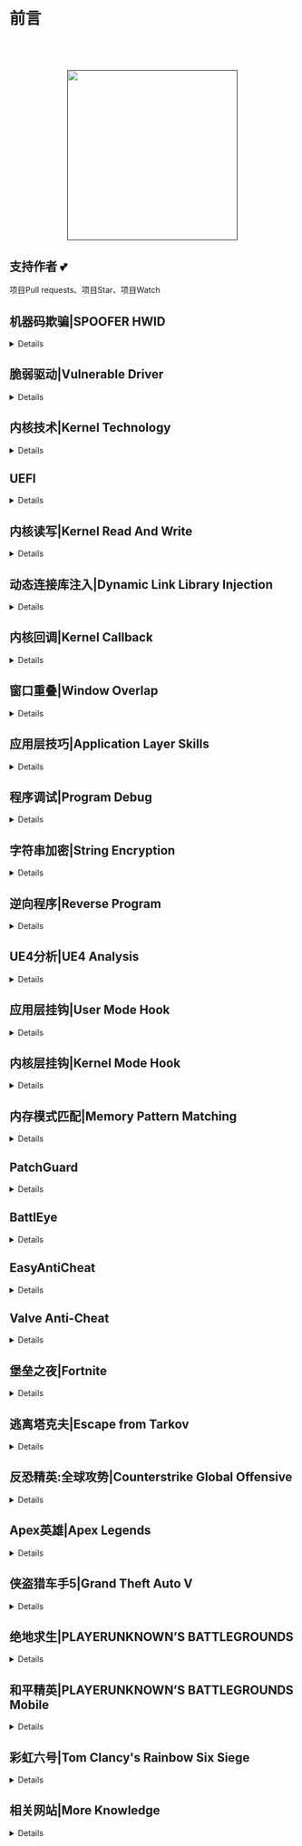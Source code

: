 # 前言

<h1 align="center">
  <br>
  <a href="">
  <img src="https://i.ibb.co/ZV1Hfpj/OIP.png" height="300">
  </a>
</h1>

## 支持作者 :two_hearts:
项目Pull requests、项目Star、项目Watch

## 机器码欺骗|SPOOFER HWID
<details>

* [wmi-static-spoofer](https://github.com/Alex3434/wmi-static-spoofer)
* [hwid](https://github.com/btbd/hwid)
* [negativespoofer](https://github.com/SamuelTulach/negativespoofer)
* [mutant](https://github.com/SamuelTulach/mutante)
* [VolumeSerial](https://github.com/lallousx86/VolumeSerial)
* [hdd_serial_spoofer](https://github.com/namazso/hdd_serial_spoofer)
* [Pasting.Win](https://github.com/furiosdestruct/Pasting.Win)
* [Hardware_Spoofer](https://github.com/mq1n/Hardware_Spoofer)
* [AimKit-Pasted-Driver](https://github.com/nofvcks/AimKit-Pasted-Driver)
* [TestSpoof](https://github.com/Volkanite/TestSpoof)
* [talibanprotectionsownerfucked](https://github.com/Autarch-s/talibanprotectionsownerfucked)
* [hwid_spoofer](https://github.com/Skotschia/hwid_spoofer)
* [hwid-checker-mg](https://github.com/medievalghoul/hwid-checker-mg)
* [Osu-Bypass](https://github.com/JakeDahl/Osu-Bypass)
* [AntiOS](https://github.com/vektort13/AntiOS)
* [HWIDbypass](https://github.com/yunseok/HWIDbypass)
* [NULL-CPP-SPOOFER](https://github.com/Xiloe/NULL-CPP-SPOOFER)
* [hwid_spoofer](https://github.com/haram/hwid_spoofer)
</details>

## 脆弱驱动|Vulnerable Driver
<details>

* [kdmapper](https://github.com/z175/kdmapper)
* [kdmapper-1803-1903](https://github.com/alxbrn/kdmapper-1803-1903)
* [kdmapper-1803-2004](https://github.com/TheCruZ/kdmapper-1803-2004)
* [kdmapper-1909](https://github.com/Dark7oveRR/kdmapper)
* [gdrv-loader](https://github.com/alxbrn/gdrv-loader)
* [drvmap](https://github.com/not-wlan/drvmap)
* [SpeedFan-Exploit](https://github.com/SamLarenN/SpeedFan-Exploit)
* [SafeMapper](https://github.com/thomhughes/SafeMapper)
* [CapcomDriver](https://github.com/BlueSkeye/CapcomDriver)
* [CapcomLib](https://github.com/Gbps/CapcomLib)
* [safe_capcom](https://github.com/can1357/safe_capcom)
* [ExploitCapcom](https://github.com/tandasat/ExploitCapcom)
* [CapcomDKOM](https://github.com/SamLarenN/CapcomDKOM)
* [pplib](https://github.com/notscimmy/pplib)
* [libcapcom](https://github.com/notscimmy/libcapcom)
* [libelevate](https://github.com/notscimmy/libelevate)
* [CPUZ-DSEFix](https://github.com/SamLarenN/CPUZ-DSEFix)
* [Stryker](https://github.com/hfiref0x/Stryker)
</details>

## 内核技术|Kernel Technology
<details>

* [DSEFix](https://github.com/hfiref0x/DSEFix)
* [TDL](https://github.com/hfiref0x/TDL)
* [PPLKiller](https://github.com/Mattiwatti/PPLKiller)
* [MemoryMon](https://github.com/tandasat/MemoryMon)
* [MasterHide](https://github.com/crvvdev/MasterHide)
* [TitanHide](https://github.com/mrexodia/TitanHide)
* [KDU](https://github.com/hfiref0x/KDU)
* [hidden](https://github.com/JKornev/hidden)
* [HideDriver](https://github.com/Sqdwr/HideDriver)
* [HideDriver](https://github.com/nbqofficial/HideDriver)
* [WinObjEx64](https://github.com/hfiref0x/WinObjEx64)
* [TraceCleaner](https://github.com/BadPlayer555/TraceCleaner)
</details>

## UEFI
<details>

* [efi-memory](https://github.com/SamuelTulach/efi-memory)
* [EFI_Driver_Access](https://github.com/TheCruZ/EFI_Driver_Access)
* [EfiDump](https://github.com/SamuelTulach/EfiDump)
* [umap](https://github.com/btbd/umap)
</details>

## 内核读写|Kernel Read And Write
<details>

* [FancyCheats](https://github.com/syros156/FancyCheats)
* [Kernel_Driver_Hack](https://github.com/TheCruZ/Kernel_Driver_Hack)
* [kernel-read-write-using-ioctl](https://github.com/beans42/kernel-read-write-using-ioctl)
* [km-um-communication](https://github.com/alxbrn/km-um-communication)
* [KernelBhop](https://github.com/Zer0Mem0ry/KernelBhop)
* [Kernel-Hijack](https://github.com/SamLarenN/Kernel-Hijack)
* [Blackbone](https://github.com/DarthTon/Blackbone)
* [Kernel-Bridge](https://github.com/HoShiMin/Kernel-Bridge)
* [norsefire](https://github.com/nbqofficial/norsefire)
* [memdrv](https://github.com/SamuelTulach/memdrv)
* [MdlReadWriteProcess-MDL](https://github.com/rring0/MdlReadWriteProcess-MDL-)
* [BOOM](https://github.com/zoand/BOOM)
* [CTL-hook](https://github.com/jguo52/IOCTL-hook)
* [KeProcessOverlay](https://github.com/johnsonjason/KeProcessOverlay)
* [dma_ip_drivers](https://github.com/Xilinx/dma_ip_drivers)
* [pcileech](https://github.com/ufrisk/pcileech)
</details>

## 动态连接库注入|Dynamic Link Library Injection
<details>

* [Kernelmode-manual-mapping-through-IAT](https://github.com/mactec0/Kernelmode-manual-mapping-through-IAT)
* [modmap](https://github.com/btbd/modmap)
* [smap](https://github.com/btbd/smap)
* [DoubleAgent](https://github.com/Cybellum/DoubleAgent)
* [Genshin-Bypass](https://github.com/veselysps/Genshin-Bypass)
* [ThePerfectInjector](https://github.com/can1357/ThePerfectInjector)
* [injdrv](https://github.com/wbenny/injdrv)
* [MemoryModule](https://github.com/fancycode/MemoryModule)
</details>

## 内核回调|Kernel Callback
<details>

* [ObRegisterCallBacksByPass](https://github.com/zhuhuibeishadiao/ObRegisterCallBacksByPass)
* [ObRegisterCallBacksByPass](https://github.com/JackBro/ObRegisterCallBacksByPass)
* [CallbackEx](https://github.com/binbibi/CallbackEx)
* [RemoveCallBacks](https://github.com/Sqdwr/RemoveCallBacks)
* [CallbackDisabler](https://github.com/SamLarenN/CallbackDisabler)
* [ExecutiveCallbackObjects](https://github.com/0xcpu/ExecutiveCallbackObjects)
* [kmexts](https://github.com/OSRDrivers/kmexts)
* [cbtest](https://github.com/swwwolf/cbtest)
* [CheekyBlinder](https://github.com/br-sn/CheekyBlinder)
</details>

## 窗口重叠|Window Overlap
<details>

* [wda_monitor_trick](https://github.com/wongfei/wda_monitor_trick)
* [dwm_overlay](https://github.com/wongfei/dwm_overlay)
* [dxgkrnl_hook](https://github.com/vmcall/dxgkrnl_hook)
* [window_hijack](https://github.com/thesecretclub/window_hijack)
* [aero-overlay](https://github.com/ReactiioN1337/aero-overlay)
* [DX9-Overlay-API](https://github.com/agrippa1994/DX9-Overlay-API)
* [nvidia-overlay-hijack](https://github.com/iraizo/nvidia-overlay-hijack)
* [GH_D3D11_Hook](https://github.com/guided-hacking/GH_D3D11_Hook)
</details>

## 应用层技巧|Application Layer Skills
<details>

* [access](https://github.com/btbd/access)
* [NoBastian](https://github.com/mlghuskie/NoBastian)
* [EUPMAccess](https://github.com/waryas/EUPMAccess/tree/master/EnablePhysicalMemory)
* [HLeaker](https://github.com/Schnocker/HLeaker)
* [vmread](https://github.com/h33p/vmread)
* [LSASS-Usermode-Bypass](https://github.com/ContionMig/LSASS-Usermode-Bypass)
</details>

## 程序调试|Program Debug
<details>

* [ScyllaHide](https://github.com/x64dbg/ScyllaHide)
* [Mirage](https://github.com/stonedreamforest/Mirage)
* [Anti-debug](https://github.com/jguo52/Anti-debug)
* [Anti-Anti-Debug](https://github.com/jguo52/Anti-Anti-Debug)
</details>

## 字符串加密|String Encryption
<details>

* [xorstr](https://github.com/JustasMasiulis/xorstr)
* [skCrypter](https://github.com/skadro-official/skCrypter)
* [nt_wrapper](https://github.com/JustasMasiulis/nt_wrapper)
</details>


## 逆向程序|Reverse Program
<details>

* [ghidra](https://github.com/NationalSecurityAgency/ghidra)
* [cutter](https://github.com/radareorg/cutter)
* [zydis](https://github.com/zyantific/zydis)
* [ReClassEx](https://github.com/ajkhoury/ReClassEx)
* [ReClass.NET](https://github.com/ReClassNET/ReClass.NET)
</details>

## UE4分析|UE4 Analysis
<details>

* [shootergame-Hack](https://github.com/jguo52/shootergame-Hack)
* [UE4Dumper](https://github.com/kp7742/UE4Dumper)
* [UnrealEngineSDKGenerator](https://github.com/polivilas/UnrealEngineSDKGenerator)
* [Unreal-Finder-Tool](https://github.com/CorrM/Unreal-Finder-Tool)
* [UE4-c-](https://github.com/RampageMod/UE4-c-)
</details>

## 应用层挂钩|User Mode Hook
<details>

* [ColdHook](https://github.com/Rat431/ColdHook)
* [Detours](https://github.com/microsoft/Detours)
* [minhook](https://github.com/TsudaKageyu/minhook)
* [PolyHook](https://github.com/stevemk14ebr/PolyHook)
* [PolyHook 2.0](https://github.com/stevemk14ebr/PolyHook_2_0)
</details>

## 内核层挂钩|Kernel Mode Hook
<details>

* [HookLib](https://github.com/HoShiMin/HookLib)
* [DdiMon](https://github.com/tandasat/DdiMon)
* [HyperPlatform](https://github.com/tandasat/HyperPlatform)
* [kernelhook](https://github.com/adrianyy/kernelhook)
* [HyperBone](https://github.com/DarthTon/HyperBone)
* [WinAltSyscallHandler](https://github.com/0xcpu/WinAltSyscallHandler)
* [EasyHook](https://github.com/EasyHook/EasyHook)
* [InfinityHook](https://github.com/everdox/InfinityHook)
* [DetoursNT](https://github.com/wbenny/DetoursNT)
* [SyscallHook](https://github.com/Gricnik/SyscallHook)
* [KasperskyHook](https://github.com/iPower/KasperskyHook)
* [SyscallTables](https://github.com/hfiref0x/SyscallTables)
* [gbhv](https://github.com/Gbps/gbhv)
</details>

## 内存模式匹配|Memory Pattern Matching
<details>

* [x64_AOB_Search](https://github.com/wanttobeno/x64_AOB_Search)
* [physmem-Scanner](https://github.com/jguo52/physmem-Scanner)
</details>

## PatchGuard
<details>

* [WindowsD](https://github.com/katlogic/WindowsD)
* [FuckPg](https://github.com/h4xu3lyn/FuckPg)
* [findpg](https://github.com/tandasat/findpg)
* [PatchGuardResearch](https://github.com/zhuhuibeishadiao/PatchGuardResearch)
* [Sunstrider](https://github.com/MeeSong/Sunstrider)
* [PgResarch](https://github.com/tandasat/PgResarch)
* [EfiGuard](https://github.com/Mattiwatti/EfiGuard)
* [UPGDSED](https://github.com/hfiref0x/UPGDSED)
* [Shark](https://github.com/9176324/Shark)
* [DisableWin10PatchguardPoc](https://github.com/killvxk/DisableWin10PatchguardPoc)
* [ByePg](https://github.com/can1357/ByePg)
</details>

## BattlEye
<details>

* [Splendid Implanter](https://github.com/haram/splendid_implanter)
* [BattlEye](https://github.com/Schnocker/NoEye)
* [BE-Bypass](https://github.com/UCRaptor/BE-Bypass)
* [BEDaisy](https://github.com/Aki2k/BEDaisy)
* [BottlEye](https://github.com/loqix/BottlEye)
</details>

## EasyAntiCheat
<details>

* [EAC_dbp](https://github.com/Schnocker/EAC_dbp)
* [Eac-Bypass](https://github.com/Flashyyyyyy/Eac-Bypass)
* [EACReversing](https://github.com/adrianyy/EACReversing)
* [CVEAC-2020](https://github.com/thesecretclub/CVEAC-2020)
</details>

## Valve Anti-Cheat
<details>

* [VAC Bypass](https://github.com/danielkrupinski/VAC-Bypass)
* [VAC](https://github.com/danielkrupinski/VAC)
* [VAC Bypass Loader](https://github.com/danielkrupinski/VAC-Bypass-Loader)
* [vac3_inhibitor](https://github.com/zyhp/vac3_inhibitor)
</details>

## 堡垒之夜|Fortnite
<details>

* [fortnite-cheat-source-public](https://github.com/Joona70/fortnite-cheat-source-public)
* [FortniteCheatSource](https://github.com/ytmcgamer/FortniteCheatSource)
* [Fortnite-Offsets](https://github.com/static-memory/Fortnite-Offsets)
</details>

## 逃离塔克夫|Escape from Tarkov
<details>

* [Nathans-Tarkov-Radar-Public](https://github.com/CplNathan/Nathans-Tarkov-Radar-Public)
* [EnvyEFT](https://github.com/MadJayQ/EnvyEFT)
</details>

## 反恐精英:全球攻势|Counterstrike Global Offensive
<details>

* [Osiris](https://github.com/danielkrupinski/Osiris)
* [RPM-WPM-project](https://github.com/mikeeek/RPM-WPM-project)
* [GarHal_CSGO](https://github.com/dretax/GarHal_CSGO)
* [heck_exe](https://github.com/h1ru5/heck_exe)
* [wok-csgo-sdk-v2](https://github.com/lagcomp/wok-csgo-sdk-v2)
* [SpyExternal1337hax](https://github.com/0TheSpy/SpyExternal1337hax)
* [NIXWARE-CSGO](https://github.com/Shaxzy/NIXWARE-CSGO)
* [Gladiatorcheatz-v2.1](https://github.com/sstokic-tgm/Gladiatorcheatz-v2.1)
* [master-guide](https://github.com/csgohacks/master-guide)
* [hazedumper](https://github.com/frk1/hazedumper/blob/master/csgo.hpp)
* [csgo-dma-overlay](https://github.com/slack69/csgo-dma-overlay)
</details>

## Apex英雄|Apex Legends
<details>

* [ApexGaming.py](https://github.com/AnusReaper/ApexGaming.py)
* [EzApexDMAAimbot](https://github.com/Y33Tcoder/EzApexDMAAimbot)
* [AnotherApexDebug](https://github.com/luciouskami/AnotherApexDebug)
* [apex_dma_kvm_pub](https://github.com/MisterY52/apex_dma_kvm_pub)
* [Direct-EFI-Apex-Cheat](https://github.com/TheCruZ/Direct-EFI-Apex-Cheat)
* [apexbot](https://github.com/CasualX/apexbot)
</details>

## 侠盗猎车手5|Grand Theft Auto V
<details>

* [gta5_cheats_1.50](https://github.com/FiYHer/gta5_cheats_1.50)
* [pHake](https://github.com/xhz8s/pHake)
* [subVerison_GTAV_Hack](https://github.com/AmazingPP/subVerison_GTAV_Hack)
* [GTA5_Cheats_Native_Menu](https://github.com/expvintl/GTA5_Cheats_Native_Menu)
* [GrandTheftAutoV-Cheat](https://github.com/HowYouDoinMate/GrandTheftAutoV-Cheat)
</details>

## 绝地求生|PLAYERUNKNOWN’S BATTLEGROUNDS
<details>

* [Pubg-internal-sdk](https://github.com/GuzeyA/Pubg-internal-sdk)
</details>

## 和平精英|PLAYERUNKNOWN’S BATTLEGROUNDS Mobile
<details>

* [pubg_mobile_memory_hacking_examples](https://github.com/atiksoftware/pubg_mobile_memory_hacking_examples)
* [pubg_mobile_memory_hacking](https://github.com/atulkunal999/pubg_mobile_memory_hacking)
* [PUBGM-ESP-AIMBOT](https://github.com/7AM7/PUBGM-ESP-AIMBOT)
</details>

## 彩虹六号|Tom Clancy's Rainbow Six Siege
<details>

* [r6s-external-nuklear-hook](https://github.com/alxbrn/r6s-external-nuklear-hook)
* [R6SDK](https://github.com/weak1337/R6SDK)
* [Internal-Rainbow-Six-Cheat](https://github.com/NMan1/Internal-Rainbow-Six-Cheat)
* [OverflowR6V2](https://github.com/NMan1/OverflowR6V2)
* [RainbowSixDmaKvm](https://github.com/WCharacter/RainbowSixDmaKvm)
</details>

## 相关网站|More Knowledge
<details>

* [ 一号选手 - 英文 ](https://www.unknowncheats.me/forum/index.php)
* [ 二号选手 - 英文 ](https://guidedhacking.com/)
* [ 三号选手 - 英文 ](https://void.to)
</details>

